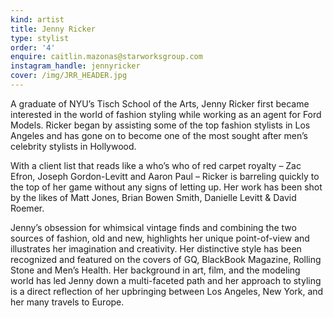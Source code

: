 ```yaml
---
kind: artist
title: Jenny Ricker
type: stylist
order: '4'
enquire: caitlin.mazonas@starworksgroup.com
instagram_handle: jennyricker
cover: /img/JRR_HEADER.jpg
---
```

A graduate of NYU’s Tisch School of the Arts, Jenny Ricker first became interested in the world of fashion styling while working as an agent for Ford Models. Ricker began by assisting some of the top fashion stylists in Los Angeles and has gone on to become one of the most sought after men’s celebrity stylists in Hollywood.

With a client list that reads like a who’s who of red carpet royalty – Zac Efron, Joseph Gordon-Levitt and Aaron Paul – Ricker is barreling quickly to the top of her game without any signs of letting up. Her work has been shot by the likes of Matt Jones, Brian Bowen Smith, Danielle Levitt & David Roemer.

Jenny’s obsession for whimsical vintage finds and combining the two sources of fashion, old and new, highlights her unique point-of-view and illustrates her imagination and creativity.
Her distinctive style has been recognized and featured on the covers of GQ, BlackBook Magazine, Rolling Stone and Men’s Health. Her background in art, film, and the modeling world has led Jenny down a multi-faceted path and her approach to styling is a direct reflection of her upbringing between Los Angeles, New York, and her many travels to Europe.
